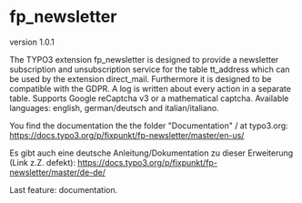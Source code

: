 # fp_newsletter

version 1.0.1

The TYPO3 extension fp_newsletter is designed to provide a newsletter subscription and unsubscription service for the table tt_address which can be used
by the extension direct_mail. Furthermore it is designed to be compatible with the GDPR. A log is written about every action in a separate table.
Supports Google reCaptcha v3 or a mathematical captcha.
Available languages: english, german/deutsch and italian/italiano.

You find the documentation the the folder "Documentation" / at typo3.org:
https://docs.typo3.org/p/fixpunkt/fp-newsletter/master/en-us/

Es gibt auch eine deutsche Anleitung/Dokumentation zu dieser Erweiterung (Link z.Z. defekt):
https://docs.typo3.org/p/fixpunkt/fp-newsletter/master/de-de/

Last feature: documentation.